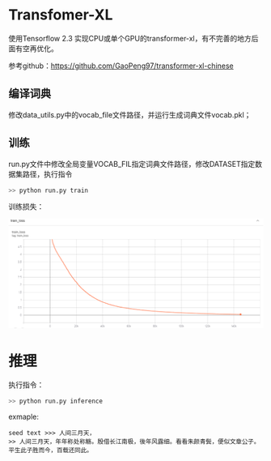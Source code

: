 # Transfomer-XL

使用Tensorflow 2.3 实现CPU或单个GPU的transformer-xl，有不完善的地方后面有空再优化。

参考github：https://github.com/GaoPeng97/transformer-xl-chinese


## 编译词典
修改data_utils.py中的vocab_file文件路径，并运行生成词典文件vocab.pkl；

## 训练
run.py文件中修改全局变量VOCAB_FIL指定词典文件路径，修改DATASET指定数据集路径，执行指令
```bash
>> python run.py train
```

训练损失：
<center><img src=data/train_loss.png></center>

    
# 推理
执行指令：
```bash
>> python run.py inference
```

exmaple:
```shell
seed text >>> 人间三月天，
>> 人间三月天，年年称处称觞。殷借长江南极，後年风露细。看看朱颜青鬓，便似文章公子。平生此子胜而今，百载还同此。
```

